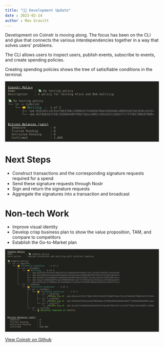 ```yaml
---
title: "👨‍💻 Development Update"
date : 2023-02-14
author : Max Gravitt
---
```


Development on Coinstr is moving along. The focus has been on the CLI and glue that connects the various interdependencies together in a way that solves users' problems. 

The CLI allows users to inspect users, publish events, subscribe to events, and create spending policies.

Creating spending policies shows the tree of satisifiable conditions in the terminal. 

![coinstr-policy-simple.png](coinstr-policy-simple.png)

# Next Steps
- Construct transactions and the corresponding signature requests required for a spend
- Send these signature requests through Nostr
- Sign and return the signature requests
- Aggregate the signatures into a transaction and broadcast

# Non-tech Work
- Improve visual identity
- Develop crisp business plan to show the value proposition, TAM, and compare to competitors
- Establish the Go-to-Market plan

![coinstr-policy.png](coinstr-policy.png)

[View Coinstr on Github](https://github.com/3yekn/coinstr)
